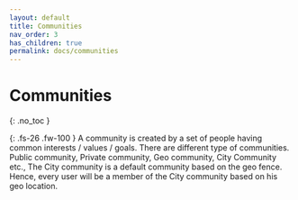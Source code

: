 ```yaml
---
layout: default
title: Communities
nav_order: 3
has_children: true
permalink: docs/communities
---
```

 
# Communities
{: .no_toc }

{: .fs-26 .fw-100 }
A community is created by a set of people having common interests / values / goals. There are different type of communities. Public community, Private community, Geo community, City Community etc.,
The City community is a default community based on the geo fence. Hence, every user will be a member of the City community based on his geo location.
